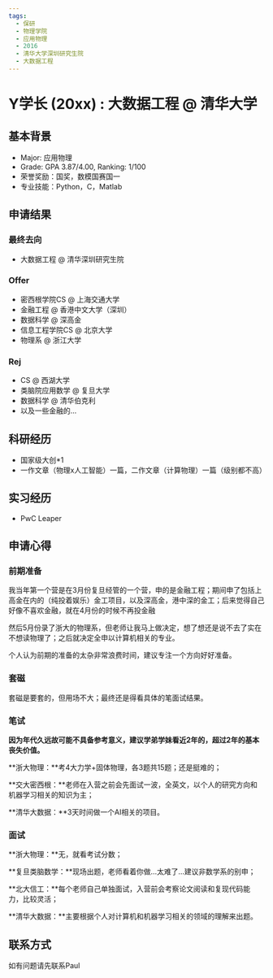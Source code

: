 ```yaml
---
tags:
  - 保研
  - 物理学院
  - 应用物理
  - 2016
  - 清华大学深圳研究生院
  - 大数据工程
---
```


# Y学长 (20xx) : 大数据工程 @ 清华大学

## 基本背景

- Major: 应用物理
- Grade: GPA 3.87/4.00, Ranking: 1/100
- 荣誉奖励：国奖，数模国赛国一
- 专业技能：Python，C，Matlab

## 申请结果

### 最终去向

- 大数据工程 @ 清华深圳研究生院

### Offer

- 密西根学院CS @ 上海交通大学
- 金融工程 @ 香港中文大学（深圳）
- 数据科学 @ 深高金
- 信息工程学院CS @ 北京大学
- 物理系 @ 浙江大学

### Rej

- CS @ 西湖大学
- 类脑院应用数学 @ 复旦大学
- 数据科学 @ 清华伯克利
- 以及一些金融的…

## 科研经历

- 国家级大创*1
- 一作文章（物理x人工智能）一篇，二作文章（计算物理）一篇（级别都不高）

## 实习经历

- PwC Leaper

## 申请心得

### **前期准备**

我当年第一个营是在3月份复旦经管的一个营，申的是金融工程；期间申了包括上高金在内的（纯投着娱乐）金工项目，以及深高金，港中深的金工；后来觉得自己好像不喜欢金融，就在4月份的时候不再投金融

然后5月份录了浙大的物理系，但老师让我马上做决定，想了想还是说不去了实在不想读物理了；之后就决定全申以计算机相关的专业。

个人认为前期的准备的太杂非常浪费时间，建议专注一个方向好好准备。

### **套磁**

套磁是要套的，但用场不大；最终还是得看具体的笔面试结果。

### **笔试**

**因为年代久远故可能不具备参考意义，建议学弟学妹看近2年的，超过2年的基本丧失价值。**

**浙大物理：**考4大力学+固体物理，各3题共15题；还是挺难的；

**交大密西根：**老师在入营之前会先面试一波，全英文，以个人的研究方向和机器学习相关的知识为主；

**清华大数据：**3天时间做一个AI相关的项目。

### **面试**

**浙大物理：**无，就看考试分数；

**复旦类脑数学：**现场出题，老师看着你做…太难了…建议非数学系的别申；

**北大信工：**每个老师自己单独面试，入营前会考察论文阅读和复现代码能力，比较灵活；

**清华大数据：**主要根据个人对计算机和机器学习相关的领域的理解来出题。

## 联系方式 

如有问题请先联系Paul

<!-- optional -->
